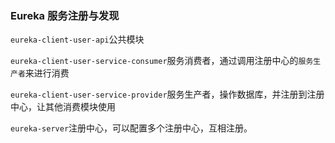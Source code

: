 ### Eureka 服务注册与发现
`eureka-client-user-api`公共模块

`eureka-client-user-service-consumer`服务消费者，通过调用注册中心的`服务生产者`来进行消费

`eureka-client-user-service-provider`服务生产者，操作数据库，并注册到注册中心，让其他消费模块使用

`eureka-server`注册中心，可以配置多个注册中心，互相注册。
